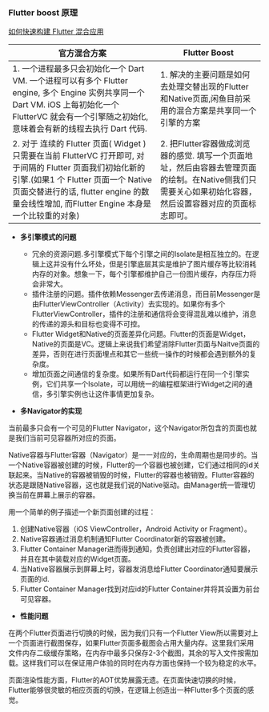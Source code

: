 ### Flutter boost 原理

[如何快速构建 Flutter 混合应用](https://www.bilibili.com/video/av68165113)

| 官方混合方案                                                 | Flutter Boost                                                |
| ------------------------------------------------------------ | ------------------------------------------------------------ |
| 1. 一个进程最多只会初始化一个 Dart VM. 一个进程可以有多个 Flutter engine,  多个 Engine 实例共享同一个 Dart VM. iOS 上每初始化一个 FlutterVC 就会有一个引擎随之初始化, 意味着会有新的线程去执行 Dart 代码. | 1. 解决的主要问题是如何去处理交替出现的Flutter和Native页面,闲鱼目前采用的混合方案是共享同一个引擎的方案 |
| 2. 对于 连续的 Flutter 页面( Widget )只需要在当前 FlutterVC 打开即可, 对于间隔的 Flutter 页面我们初始化新的引擎.(如果1 个 Flutter 页面一个 Native 页面交替进行的话, flutter engine 的数量会线性增加, 而Flutter Engine 本身是一个比较重的对象) | 2. 把Flutter容器做成浏览器的感觉. 填写一个页面地址，然后由容器去管理页面的绘制。在Native侧我们只需要关心如果初始化容器，然后设置容器对应的页面标志即可。 |

- **多引擎模式的问题**
  - 冗余的资源问题.多引擎模式下每个引擎之间的Isolate是相互独立的。在逻辑上这并没有什么坏处，但是引擎底层其实是维护了图片缓存等比较消耗内存的对象。想象一下，每个引擎都维护自己一份图片缓存，内存压力将会非常大。
  - 插件注册的问题。插件依赖Messenger去传递消息，而目前Messenger是由FlutterViewController（Activity）去实现的。如果你有多个FlutterViewController，插件的注册和通信将会变得混乱难以维护，消息的传递的源头和目标也变得不可控。
  - Flutter Widget和Native的页面差异化问题。Flutter的页面是Widget，Native的页面是VC。逻辑上来说我们希望消除Flutter页面与Naitve页面的差异，否则在进行页面埋点和其它一些统一操作的时候都会遇到额外的复杂度。
  - 增加页面之间通信的复杂度。如果所有Dart代码都运行在同一个引擎实例，它们共享一个Isolate，可以用统一的编程框架进行Widget之间的通信，多引擎实例也让这件事情更加复杂。

- **多Navigator的实现**

当前最多只会有一个可见的Flutter Navigator，这个Navigator所包含的页面也就是我们当前可见容器所对应的页面。

Native容器与Flutter容器（Navigator）是一一对应的，生命周期也是同步的。当一个Native容器被创建的时候，Flutter的一个容器也被创建，它们通过相同的id关联起来。当Native的容器被销毁的时候，Flutter的容器也被销毁。Flutter容器的状态是跟随Native容器，这也就是我们说的Native驱动。由Manager统一管理切换当前在屏幕上展示的容器。

用一个简单的例子描述一个新页面创建的过程：

1. 创建Native容器（iOS ViewController，Android Activity or Fragment）。
2. Native容器通过消息机制通知Flutter Coordinator新的容器被创建。
3. Flutter Container Manager进而得到通知，负责创建出对应的Flutter容器，并且在其中装载对应的Widget页面。
4. 当Native容器展示到屏幕上时，容器发消息给Flutter Coordinator通知要展示页面的id.
5. Flutter Container Manager找到对应id的Flutter Container并将其设置为前台可见容器。



- **性能问题**

在两个Flutter页面进行切换的时候，因为我们只有一个Flutter View所以需要对上一个页面进行截图保存，如果Flutter页面多截图会占用大量内存。这里我们采用文件内存二级缓存策略，在内存中最多只保存2-3个截图，其余的写入文件按需加载。这样我们可以在保证用户体验的同时在内存方面也保持一个较为稳定的水平。

页面渲染性能方面，Flutter的AOT优势展露无遗。在页面快速切换的时候，Flutter能够很灵敏的相应页面的切换，在逻辑上创造出一种Flutter多个页面的感觉。

